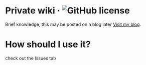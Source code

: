 # Private wiki &middot; ![GitHub license](https://img.shields.io/badge/license-MIT-blue.svg)
Brief knowledge, this may be posted on a blog later
[Visit my blog](https://medium.com/@dlgudwnsl1234).

# How should I use it?
check out the Issues tab
